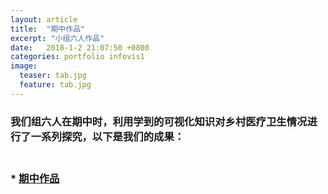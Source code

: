 ```yaml
---
layout: article
title:  "期中作品"
excerpt: "小组六人作品"
date:   2018-1-2 21:07:50 +0800
categories: portfolio infovis1
image:
  teaser: tab.jpg
  feature: tab.jpg
---
```

### 我们组六人在期中时，利用学到的可视化知识对乡村医疗卫生情况进行了一系列探究，以下是我们的成果：

### <br> *   [期中作品](https://zhengtingeing.github.io/infovis/qizhong/example.html)

